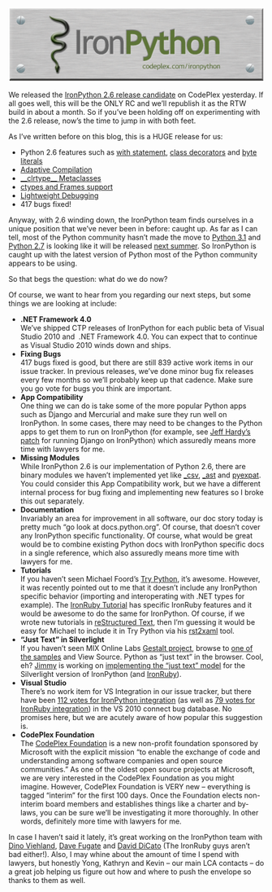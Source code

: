 [![](https://raw.githubusercontent.com/devhawk/devhawk.github.io/master/images/blog/20090923-1026-ironpython-2-6-release-candidate/image_3.png)](http://ironpython.codeplex.com/)

We released the [IronPython 2.6 release
candidate](http://ironpython.codeplex.com/Release/ProjectReleases.aspx?ReleaseId=30315)
on CodePlex yesterday. If all goes well, this will be the ONLY RC and
we’ll republish it as the RTW build in about a month. So if you’ve been
holding off on experimenting with the 2.6 release, now’s the time to
jump in with both feet.

As I’ve written before on this blog, this is a HUGE release for us:

-   Python 2.6 features such as [with
    statement](http://docs.python.org/whatsnew/2.6.html#pep-343-the-with-statement),
    [class
    decorators](http://docs.python.org/whatsnew/2.6.html#pep-3129-class-decorators)
    and [byte
    literals](http://docs.python.org/whatsnew/2.6.html#pep-3112-byte-literals)
-   [Adaptive
    Compilation](http://devhawk.net/2009/03/27/ironpython-2-6-alpha-1/)
-   [\_\_clrtype\_\_
    Metaclasses](http://devhawk.net/CategoryView,category,__clrtype__.aspx)
-   [ctypes and Frames
    support](http://devhawk.net/2009/05/20/ironpython-2-6-beta-1/)
-   [Lightweight
    Debugging](http://devhawk.net/2009/07/08/MicrosoftScriptingDebugging.aspx)
-   417 bugs fixed!

Anyway, with 2.6 winding down, the IronPython team finds ourselves in a
unique position that we’ve never been in before: caught up. As far as I
can tell, most of the Python community hasn’t made the move to [Python
3.1](http://www.python.org/download/releases/3.1) and [Python
2.7](http://www.python.org/dev/peps/pep-0373/) is looking like it will
be released [next
summer](http://mail.python.org/pipermail/python-dev/2009-September/092005.html).
So IronPython is caught up with the latest version of Python most of the
Python community appears to be using.

So that begs the question: what do we do now?

Of course, we want to hear from you regarding our next steps, but some
things we are looking at include:

-   **.NET Framework 4.0**\
    We’ve shipped CTP releases of IronPython for each public beta of
    Visual Studio 2010 and  .NET Framework 4.0. You can expect that to
    continue as Visual Studio 2010 winds down and ships.
-   **Fixing Bugs**\
    417 bugs fixed is good, but there are still 839 active work items in
    our issue tracker. In previous releases, we’ve done minor bug fix
    releases every few months so we’ll probably keep up that cadence.
    Make sure you go vote for bugs you think are important.
-   **App Compatibility**\
    One thing we can do is take some of the more popular Python apps
    such as Django and Mercurial and make sure they run well on
    IronPython. In some cases, there may need to be changes to the
    Python apps to get them to run on IronPython (for example, see [Jeff
    Hardy’s
    patch](http://jdhardy.blogspot.com/2008/07/django-on-ironpython.html)
    for running Django on IronPython) which assuredly means more time
    with lawyers for me.
-   **Missing Modules**\
    While IronPython 2.6 is our implementation of Python 2.6, there are
    binary modules we haven’t implemented yet like
    [\_csv](http://docs.python.org/library/csv.html),
    [\_ast](http://docs.python.org/library/ast.html) and
    [pyexpat](http://docs.python.org/library/pyexpat.html). You could
    consider this App Compatibility work, but we have a different
    internal process for bug fixing and implementing new features so I
    broke this out separately.
-   **Documentation**\
    Invariably an area for improvement in all software, our doc story
    today is pretty much “go look at docs.python.org”. Of course, that
    doesn’t cover any IronPython specific functionality. Of course, what
    would be great would be to combine existing Python docs with
    IronPython specific docs in a single reference, which also assuredly
    means more time with lawyers for me.
-   **Tutorials**\
    If you haven’t seen Michael Foord’s [Try
    Python](http://www.trypython.org/), it’s awesome. However, it was
    recently pointed out to me that it doesn’t include any IronPython
    specific behavior (importing and interoperating with .NET types for
    example). The [IronRuby
    Tutorial](http://jimmy.schementi.com/silverlight/Tutorial/) has
    specific IronRuby features and it would be awesome to do the same
    for IronPython. Of course, if we wrote new tutorials in
    [reStructured Text](http://docutils.sourceforge.net/rst.html), then
    I’m guessing it would be easy for Michael to include it in Try
    Python via his [rst2xaml](http://code.google.com/p/rst2xaml/) tool.
-   **“Just Text” in Silverlight**\
    If you haven’t seen MIX Online Labs [Gestalt
    project](http://www.visitmix.com/Labs/gestalt/), browse to [one of
    the
    samples](http://www.visitmix.com/labs/gestalt/samples/getting.started/05_final.html)
    and View Source. Python as “just text” in the browser. Cool, eh?
    [Jimmy](http://blog.jimmy.schementi.com/) is working on
    [implementing the “just text”
    model](http://rubyforge.org/pipermail/ironruby-core/2009-September/005245.html)
    for the Silverlight version of IronPython (and
    [IronRuby](http://www.visitmix.com/labs/gestalt/samples/getting.started/01_ruby.html)).
-   **Visual Studio**\
    There’s no work item for VS Integration in our issue tracker, but
    there have been [112 votes for IronPython
    integration](https://connect.microsoft.com/VisualStudio/feedback/ViewFeedback.aspx?FeedbackID=475830)
    (as well as [79 votes for IronRuby
    integration](https://connect.microsoft.com/VisualStudio/feedback/ViewFeedback.aspx?FeedbackID=479957))
    in the VS 2010 connect bug database. No promises here, but we are
    acutely aware of how popular this suggestion is.
-   **CodePlex Foundation**\
    The [CodePlex Foundation](http://codeplex.org/) is a new non-profit
    foundation sponsored by Microsoft with the explicit mission “to
    enable the exchange of code and understanding among software
    companies and open source communities.” As one of the oldest open
    source projects at Microsoft, we are very interested in the CodePlex
    Foundation as you might imagine. However, CodePlex Foundation is
    VERY new – everything is tagged “interim” for the first 100 days.
    Once the Foundation elects non-interim board members and establishes
    things like a charter and by-laws, you can be sure we’ll be
    investigating it more thoroughly. In other words, definitely more
    time with lawyers for me.

In case I haven’t said it lately, it’s great working on the IronPython
team with [Dino Viehland](http://blogs.msdn.com/dinoviehland/), [Dave
Fugate](http://knowbody.livejournal.com) and [David
DiCato](http://lists.ironpython.com/pipermail/users-ironpython.com/2008-December/009154.html)
(The IronRuby guys aren’t bad either!). Also, I may whine about the
amount of time I spend with lawyers, but honestly Yong, Kathryn and
Kevin – our main LCA contacts – do a great job helping us figure out how
and where to push the envelope so thanks to them as well.
